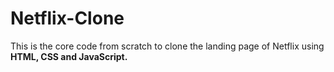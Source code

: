 # Netflix-Clone
This is the core code from scratch to clone the landing page of Netflix using **HTML, CSS and JavaScript.**

